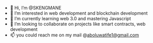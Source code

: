 - 👋 Hi, I’m @SKENGMANE
- 👀 I’m interested in web development and blockchain development
- 🌱 I’m currently learning web 3.0 and mastering Javascript
- 💞️ I’m looking to collaborate on projects like smart contracts, web development
- 📫 you could reach me on my mail @aboluwatife1@gmail.com

<!---
SKENGMANE/SKENGMANE is a ✨ special ✨ repository because its `README.md` (this file) appears on your GitHub profile.
You can click the Preview link to take a look at your changes.
--->
